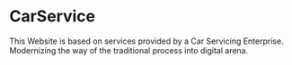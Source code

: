 # CarService
This Website is based on services provided by a Car Servicing Enterprise. Modernizing the way of the traditional process into digital arena.
